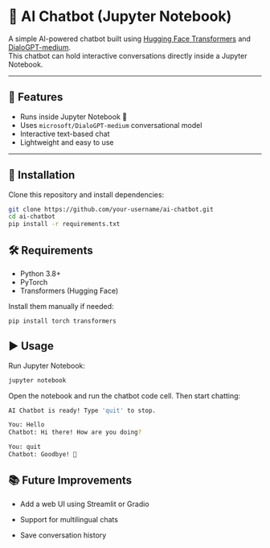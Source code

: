 
# 🤖 AI Chatbot (Jupyter Notebook)

A simple AI-powered chatbot built using [Hugging Face Transformers](https://huggingface.co/transformers/) and [DialoGPT-medium](https://huggingface.co/microsoft/DialoGPT-medium).  
This chatbot can hold interactive conversations directly inside a Jupyter Notebook.  

---

## 📌 Features
- Runs inside Jupyter Notebook 📓
- Uses `microsoft/DialoGPT-medium` conversational model
- Interactive text-based chat
- Lightweight and easy to use

---

## 🚀 Installation

Clone this repository and install dependencies:

```bash
git clone https://github.com/your-username/ai-chatbot.git
cd ai-chatbot
pip install -r requirements.txt
```
## 🛠 Requirements

- Python 3.8+
- PyTorch
- Transformers (Hugging Face)

Install them manually if needed:
```bash
pip install torch transformers
```
## ▶️ Usage

Run Jupyter Notebook:
```bash
jupyter notebook
```
Open the notebook and run the chatbot code cell.
Then start chatting:
```bash
AI Chatbot is ready! Type 'quit' to stop.

You: Hello  
Chatbot: Hi there! How are you doing?  

You: quit  
Chatbot: Goodbye! 👋
```
## 📚 Future Improvements

- Add a web UI using Streamlit or Gradio

- Support for multilingual chats

- Save conversation history
